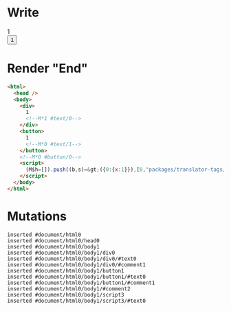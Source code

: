# Write
  <div>1<!M*1 #text/0></div><button>1<!M*0 #text/1></button><!M*0 #button/0><script>(M$h=[]).push((b,s)=>({0:{x:1}}),[0,"packages/translator-tags/src/__tests__/fixtures/define-tag-render-attr-signal/template.marko_0_x",])</script>


# Render "End"
```html
<html>
  <head />
  <body>
    <div>
      1
      <!--M*1 #text/0-->
    </div>
    <button>
      1
      <!--M*0 #text/1-->
    </button>
    <!--M*0 #button/0-->
    <script>
      (M$h=[]).push((b,s)=&gt;({0:{x:1}}),[0,"packages/translator-tags/src/__tests__/fixtures/define-tag-render-attr-signal/template.marko_0_x",])
    </script>
  </body>
</html>
```

# Mutations
```
inserted #document/html0
inserted #document/html0/head0
inserted #document/html0/body1
inserted #document/html0/body1/div0
inserted #document/html0/body1/div0/#text0
inserted #document/html0/body1/div0/#comment1
inserted #document/html0/body1/button1
inserted #document/html0/body1/button1/#text0
inserted #document/html0/body1/button1/#comment1
inserted #document/html0/body1/#comment2
inserted #document/html0/body1/script3
inserted #document/html0/body1/script3/#text0
```